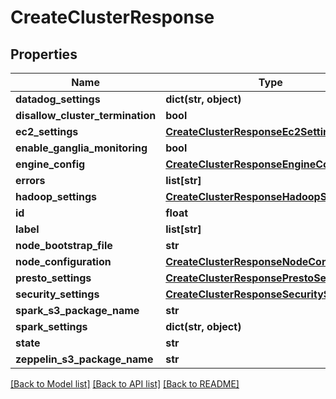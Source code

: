 # CreateClusterResponse

## Properties
Name | Type | Description | Notes
------------ | ------------- | ------------- | -------------
**datadog_settings** | **dict(str, object)** |  | [optional] 
**disallow_cluster_termination** | **bool** |  | [optional] 
**ec2_settings** | [**CreateClusterResponseEc2Settings**](CreateClusterResponseEc2Settings.md) |  | [optional] 
**enable_ganglia_monitoring** | **bool** |  | [optional] 
**engine_config** | [**CreateClusterResponseEngineConfig**](CreateClusterResponseEngineConfig.md) |  | [optional] 
**errors** | **list[str]** |  | [optional] 
**hadoop_settings** | [**CreateClusterResponseHadoopSettings**](CreateClusterResponseHadoopSettings.md) |  | [optional] 
**id** | **float** |  | [optional] 
**label** | **list[str]** |  | [optional] 
**node_bootstrap_file** | **str** |  | [optional] 
**node_configuration** | [**CreateClusterResponseNodeConfiguration**](CreateClusterResponseNodeConfiguration.md) |  | [optional] 
**presto_settings** | [**CreateClusterResponsePrestoSettings**](CreateClusterResponsePrestoSettings.md) |  | [optional] 
**security_settings** | [**CreateClusterResponseSecuritySettings**](CreateClusterResponseSecuritySettings.md) |  | [optional] 
**spark_s3_package_name** | **str** |  | [optional] 
**spark_settings** | **dict(str, object)** |  | [optional] 
**state** | **str** |  | [optional] 
**zeppelin_s3_package_name** | **str** |  | [optional] 

[[Back to Model list]](../README.md#documentation-for-models) [[Back to API list]](../README.md#documentation-for-api-endpoints) [[Back to README]](../README.md)



